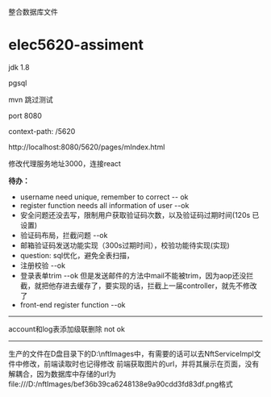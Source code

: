整合数据库文件

# elec5620-assiment
jdk 1.8

pgsql

mvn 跳过测试

port 8080

context-path: /5620

http://localhost:8080/5620/pages/mIndex.html

修改代理服务地址3000，连接react

**待办：**
- username need unique, remember to correct -- ok
- register function needs all information of user --ok
- 安全问题还没去写，限制用户获取验证码次数，以及验证码过期时间(120s 已设置)
- 验证码布局，拦截问题 --ok
- 邮箱验证码发送功能实现（300s过期时间），校验功能待实现(实现)
- question: sql优化，避免全表扫描，
- 注册校验 --ok
- 登录表单trim --ok 但是发送邮件的方法中mail不能被trim，因为aop还没拦截，就把他存进去缓存了，要实现的话，拦截上一届controller，就先不修改了
- front-end register function --ok


-----
account和log表添加级联删除 not ok

-----
生产的文件在D盘目录下的D:\nftImages中，有需要的话可以去NftServiceImpl文件中修改，前端读取时也记得修改
前端获取图片的url，并将其展示在页面，没有解耦合，因为数据库中存储的url为file:///D:/nftImages/bef36b39ca6248138e9a90cdd3fd83df.png格式